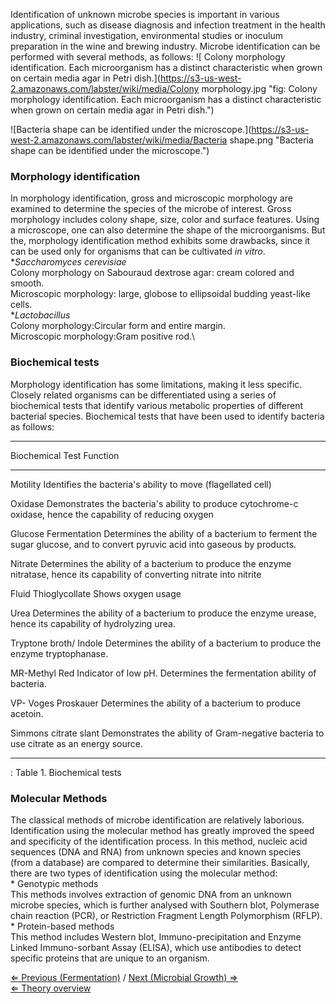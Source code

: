 Identification of unknown microbe species is important in various
applications, such as disease diagnosis and infection treatment in the
health industry, criminal investigation, environmental studies or
inoculum preparation in the wine and brewing industry. Microbe
identification can be performed with several methods, as follows:
 ![ Colony morphology identification. Each microorganism has a distinct characteristic when grown on certain media agar in Petri dish.](https://s3-us-west-2.amazonaws.com/labster/wiki/media/Colony morphology.jpg "fig: Colony morphology identification. Each microorganism has a distinct characteristic when grown on certain media agar in Petri dish.")

![Bacteria shape can be identified under the microscope.](https://s3-us-west-2.amazonaws.com/labster/wiki/media/Bacteria shape.png "Bacteria shape can be identified under the microscope.")

### Morphology identification

In morphology identification, gross and microscopic morphology are
examined to determine the species of the microbe of interest. Gross
morphology includes colony shape, size, color and surface features.
Using a microscope, one can also determine the shape of the
microorganisms. But the, morphology identification method exhibits some
drawbacks, since it can be used only for organisms that can be
cultivated *in vitro*.\
\**Saccharomyces cerevisiae*\
Colony morphology on Sabouraud dextrose agar: cream colored and smooth.\
Microscopic morphology: large, globose to ellipsoidal budding yeast-like
cells.\
\**Lactobacillus*\
Colony morphology:Circular form and entire margin.\
Microscopic morphology:Gram positive rod.\

### Biochemical tests

Morphology identification has some limitations, making it less specific.
Closely related organisms can be differentiated using a series of
biochemical tests that identify various metabolic properties of
different bacterial species. Biochemical tests that have been used to
identify bacteria as follows:

  ---------------------------------------------------------------------------------------------------------------------------------------------------------
  Biochemical Test         Function
                           
  ------------------------ --------------------------------------------------------------------------------------------------------------------------------
  Motility                 Identifies the bacteria's ability to move (flagellated cell)
                           

  Oxidase                  Demonstrates the bacteria's ability to produce cytochrome-c oxidase, hence the capability of reducing oxygen
                           

  Glucose Fermentation     Determines the ability of a bacterium to ferment the sugar glucose, and to convert pyruvic acid into gaseous by products.
                           

  Nitrate                  Determines the ability of a bacterium to produce the enzyme nitratase, hence its capability of converting nitrate into nitrite
                           

  Fluid Thioglycollate     Shows oxygen usage
                           

  Urea                     Determines the ability of a bacterium to produce the enzyme urease, hence its capability of hydrolyzing urea.
                           

  Tryptone broth/ Indole   Determines the ability of a bacterium to produce the enzyme tryptophanase.
                           

  MR-Methyl Red            Indicator of low pH. Determines the fermentation ability of bacteria.
                           

  VP- Voges Proskauer      Determines the ability of a bacterium to produce acetoin.
                           

  Simmons citrate slant    Demonstrates the ability of Gram-negative bacteria to use citrate as an energy source.
                           
  ---------------------------------------------------------------------------------------------------------------------------------------------------------

  : Table 1. Biochemical tests

### Molecular Methods

The classical methods of microbe identification are relatively
laborious. Identification using the molecular method has greatly
improved the speed and specificity of the identification process. In
this method, nucleic acid sequences (DNA and RNA) from unknown species
and known species (from a database) are compared to determine their
similarities. Basically, there are two types of identification using the
molecular method:\
\* Genotypic methods\
This methods involves extraction of genomic DNA from an unknown microbe
species, which is further analysed with Southern blot, Polymerase chain
reaction (PCR), or Restriction Fragment Length Polymorphism (RFLP).\
\* Protein-based methods\
This method includes Western blot, Immuno-precipitation and Enzyme
Linked Immuno-sorbant Assay (ELISA), which use antibodies to detect
specific proteins that are unique to an organism.

[⇐ Previous (Fermentation)](/wiki/Fermentation "wikilink") / [Next (Microbial
Growth) ⇒](/wiki/Microbial_Growth "wikilink")\
[⇐ Theory overview](/wiki/Fermentation_Case "wikilink")


